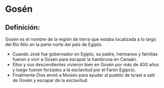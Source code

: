 # Gosén

## Definición: 

Gosén es el nombre de la región de tierra que estaba localizada a lo largo del Río Nilo en la parte norte del país de Egipto.

* Cuando José fue gobernador en Egipto, su padre, hermanos y familias fueron a vivir a Gosén para escapar la hambruna en Canaán.
* Ellos y sus descendientes vivieron bien en Gosén por más de 400 años y luego fueron forzados a la esclavitud por el Farón Egipcio.
* Finalmente Dios envió a Moisés para ayudar al pueblo de Israel a salir de Gosén y escapar de la esclavitud.

